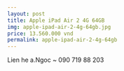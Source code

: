 ```yaml
---
layout: post
title: Apple iPad Air 2 4G 64GB
img: apple-ipad-air-2-4g-64gb.jpg
price: 13.560.000 vnd
permalink: apple-ipad-air-2-4g-64gb
---
```

Lien he a.Ngoc ~ 090 719 88 203
